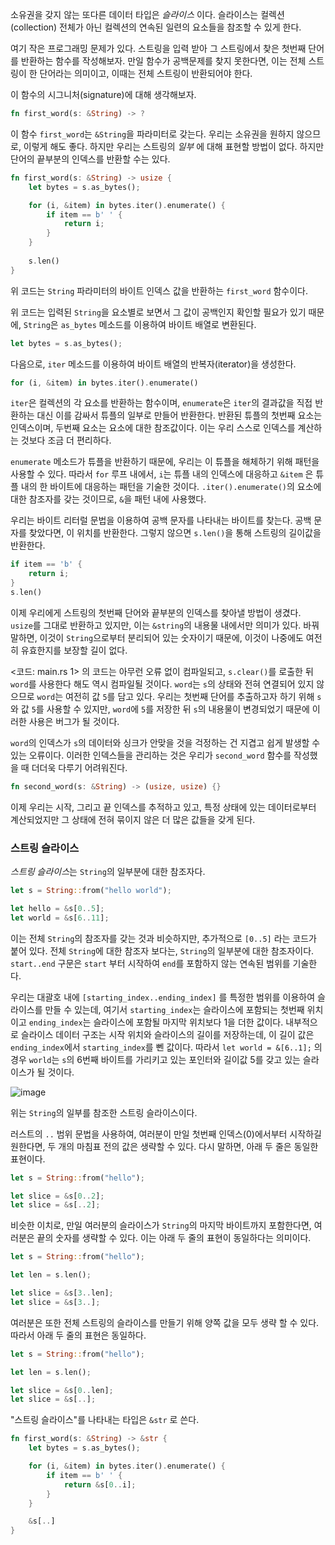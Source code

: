 소유권을 갖지 않는 또다른 데이터 타입은 *슬라이스* 이다. 슬라이스는 컬렉션(collection) 전체가 아닌 컬렉션의 연속된 일련의 요소들을 참조할 수 있게 한다.

여기 작은 프로그래밍 문제가 있다. 스트링을 입력 받아 그 스트링에서 찾은 첫번째 단어를 반환하는 함수를 작성해보자. 만일 함수가 공백문제를 찾지 못한다면, 이는 전체 스트링이 한 단어라는 의미이고, 이때는 전체 스트링이 반환되어야 한다.

이 함수의 시그니처(signature)에 대해 생각해보자.

```rust
fn first_word(s: &String) -> ?
```

이 함수 `first_word`는 `&String`을 파라미터로 갖는다. 우리는 소유권을 원하지 않으므로, 이렇게 해도 좋다. 하지만 우리는 스트링의 *일부* 에 대해 표현할 방법이 없다. 하지만 단어의 끝부분의 인덱스를 반환할 수는 있다.

```rust
fn first_word(s: &String) -> usize {
    let bytes = s.as_bytes();

    for (i, &item) in bytes.iter().enumerate() {
        if item == b' ' {
            return i;
        }
    }
    
    s.len()
}
```
위 코드는 `String` 파라미터의 바이트 인덱스 값을 반환하는 `first_word` 함수이다.

위 코드는 입력된 `String`을 요소별로 보면서 그 값이 공백인지 확인할 필요가 있기 때문에, `String`은 `as_bytes` 메소드를 이용하여 바이트 배열로 변환된다.

```rust
let bytes = s.as_bytes();
```

다음으로, `iter` 메소드를 이용하여 바이트 배열의 반복자(iterator)을 생성한다.

```rust
for (i, &item) in bytes.iter().enumerate()
```

`iter`은 컬렉션의 각 요소를 반환하는 함수이며, `enumerate`은 `iter`의 결과값을 직접 반환하는 대신 이를 감싸서 튜플의 일부로 만들어 반환한다. 반환된 튜플의 첫번째 요소는 인덱스이며, 두번째 요소는 요소에 대한 참조값이다. 이는 우리 스스로 인덱스를 계산하는 것보다 조금 더 편리하다.

`enumerate` 메소드가 튜플을 반환하기 때문에, 우리는 이 튜플을 해체하기 위해 패턴을 사용할 수 있다. 따라서 `for` 루프 내에서, `i`는 튜플 내의 인덱스에 대응하고 `&item` 은 튜플 내의 한 바이트에 대응하는 패턴을 기술한 것이다. `.iter().enumerate()`의 요소에 대한 참조자를 갖는 것이므로, `&`을 패턴 내에 사용했다. 

우리는 바이트 리터럴 문법을 이용하여 공백 문자를 나타내는 바이트를 찾는다. 공백 문자를 찾았다면, 이 위치를 반환한다. 그렇지 않으면 `s.len()`을 통해 스트링의 길이값을 반환한다.

```rust
if item == 'b' {
    return i;
}
s.len()
```
이제 우리에게 스트링의 첫번째 단어와 끝부분의 인덱스를 찾아낼 방법이 생겼다. `usize`를 그대로 반환하고 있지만, 이는 `&string`의 내용물 내에서만 의미가 있다. 바꿔 말하면, 이것이 `String`으로부터 분리되어 있는 숫자이기 때문에, 이것이 나중에도 여전히 유효한지를 보장할 길이 없다. 

<코드: main.rs 1> 의 코드는 아무런 오류 없이 컴파일되고, `s.clear()`를 로출한 뒤 `word`를 사용한다 해도 역시 컴파일될 것이다. `word`는 `s`의 상태와 전혀 연결되어 있지 않으므로 `word`는 여전히 값 `5`를 담고 있다. 우리는 첫번째 단어를 추출하고자 하기 위해 `s`와 값 `5`를 사용할 수 있지만, `word`에 `5`를 저장한 뒤 `s`의 내용물이 변경되었기 때문에 이러한 사용은 버그가 될 것이다.

`word`의 인덱스가 `s`의 데이터와 싱크가 안맞을 것을 걱정하는 건 지겹고 쉽게 발생할 수 있는 오류이다. 이러한 인덱스들을 관리하는 것은 우리가 `second_word` 함수를 작성했을 때 더더욱 다루기 어려워진다.

```rust
fn second_word(s: &String) -> (usize, usize) {}
```

이제 우리는 시작, 그리고 끝 인덱스를 추적하고 있고, 특정 상태에 있는 데이터로부터 계산되었지만 그 상태에 전혀 묶이지 않은 더 많은 값들을 갖게 된다. 

### 스트링 슬라이스

*스트링 슬라이스*는 `String`의 일부분에 대한 참조자다.

```rust
let s = String::from("hello world");

let hello = &s[0..5];
let world = &s[6..11];
```
이는 전체 `String`의 참조자를 갖는 것과 비슷하지만, 추가적으로 `[0..5]` 라는 코드가 붙어 있다. 전체 `String`에 대한 참조자 보다는, `String`의 일부분에 대한 참조자이다. `start..end` 구문은 `start` 부터 시작하여 `end`를 포함하지 않는 연속된 범위를 기술한다.

우리는 대괄호 내에 `[starting_index..ending_index]` 를 특정한 범위를 이용하여 슬라이스를 만들 수 있는데, 여기서 `starting_index`는 슬라이스에 포함되는 첫번째 위치이고 `ending_index`는 슬라이스에 포함될 마지막 위치보다 1을 더한 값이다. 내부적으로 슬라이스 데이터 구조는 시작 위치와 슬라이스의 길이를 저장하는데, 이 길이 값은 `ending_index`에서 `starting_index`를 뻰 값이다. 따라서 `let world = &[6..1];` 의 경우 `world`는 `s`의 6번째 바이트를 가리키고 있는 포인터와 길이값 5를 갖고 있는 슬라이스가 될 것이다. 

![image](https://user-images.githubusercontent.com/73830753/166405234-3a3593dd-3e8a-4da4-90d0-26476a60a858.png)

위는 `String`의 일부를 참조한 스트링 슬라이스이다.

러스트의 `..` 범위 문법을 사용하여, 여러분이 만일 첫번째 인덱스(0)에서부터 시작하길 원한다면, 두 개의 마침표 전의 값은 생략할 수 있다. 다시 말하면, 아래 두 줄은 동일한 표현이다.

```rust
let s = String::from("hello");

let slice = &s[0..2];
let slice = &s[..2];
```

비슷한 이치로, 만일 여러분의 슬라이스가 `String`의 마지막 바이트까지 포함한다면, 여러분은 끝의 숫자를 생략할 수 있다. 이는 아래 두 줄의 표현이 동일하다는 의미이다.

```rust
let s = String::from("hello");

let len = s.len();

let slice = &s[3..len];
let slice = &s[3..];
```

여러분은 또한 전체 스트링의 슬라이스를 만들기 위해 양쪽 값을 모두 생략 할 수 있다. 따라서 아래 두 줄의 표현은 동일하다.

```rust
let s = String::from("hello");

let len = s.len();

let slice = &s[0..len];
let slice = &s[..];
```
"스트링 슬라이스"를 나타내는 타입은 `&str` 로 쓴다.

```rust
fn first_word(s: &String) -> &str {
    let bytes = s.as_bytes();

    for (i, &item) in bytes.iter().enumerate() {
        if item == b' ' {
            return &s[0..i];
        }
    }

    &s[..]
}
```

